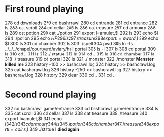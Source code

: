# First round playing
278 cd downloads
279 cd bashcrawl
280 cd entrande
281 cd entrance
282 ls
283 cat scroll
284 cd cellar
285 ls
286 cat treasure
287 cd armoury
288 ls
289 cat potion
290 cat ./potion
291 export I=amulet,$I
292 ls
293 echo $I
294 ./potion
295 echo $HP
296 ls
297 ./treasure
298 export I=sword,$I
299 echo $I
300 ls
301 cd chamber
302 ls
303 ./spell
304 pwd
305 ln -fs ../../../chapel/courtyard/aviary/hall portal
306 ls -l
307 ls
308 cd portal
309 ls
310 cd ..
311 ls
312 ./ statue
313 ls
314 cd ..
315 ls
316 cd chamber
317 ls
318 ./ treasure
319 cd portal
320 ls
321 ./ monster
322 ./monster
**Monster killed me**
323 history -100 >> bashcrawl.log
324 history >> bashcrawl.log
325 cat bashcrawl.log
326 history -250 >> bashcrawl.log
327 history >> bashcrawl.log
328 history
329 clear
330 cd ..
331 cd ..
# Second round playing
332 cd bashcrawl_game/entrance
333 cd bashcrawl_game/entrance
334 ls
335 cat scroll
336 cd cellar
337 ls
338 cat treasure
339 ./treasure
340 export I=amulet,$I
341 echo $I
342 ls
343 cd armoury
344 ls
345 ./potion
346 cd chamber
347 ./treasure
348 export I=coins,$I
349 ./statue
**I died again**
  
